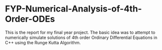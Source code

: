 # FYP-Numerical-Analysis-of-4th-Order-ODEs

This is the report for my final year project. The basic idea was to attempt to numerically simulate solutions of 4th order Ordinary Differential Equations in C++ using the Runge Kutta Algorithm.
